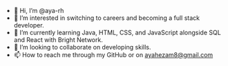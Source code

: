 - 👋 Hi, I’m @aya-rh
- 👀 I’m interested in switching to careers and becoming a full stack developer.
- 🌱 I’m currently learning Java, HTML, CSS, and JavaScript alongside SQL and React with Bright Network.
- 💞️ I’m looking to collaborate on developing skills.
- 📫 How to reach me through my GitHub or on ayahezam8@gmail.com

<!---
aya-rh/aya-rh is a ✨ special ✨ repository because its `README.md` (this file) appears on your GitHub profile.
You can click the Preview link to take a look at your changes.
--->
